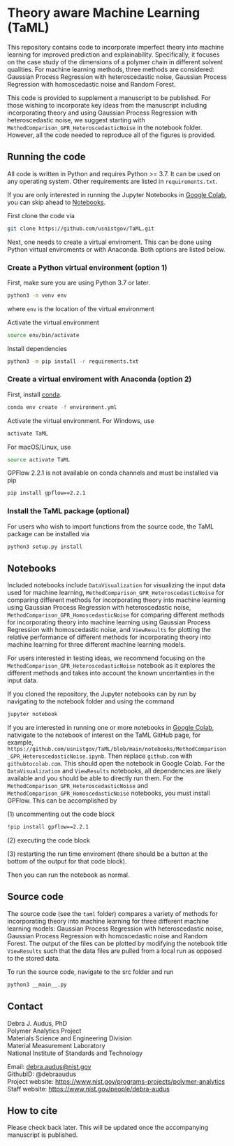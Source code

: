 # Theory aware Machine Learning (TaML)

This repository contains code to incorporate imperfect theory into machine learning for improved prediction and explainability. Specifically, it focuses on the case study of the dimensions of a polymer chain in different solvent qualities. For machine learning methods, three methods are considered: Gaussian Process Regression with heteroscedastic noise, Gaussian Process Regression with homoscedastic noise and Random Forest. 

This code is provided to supplement a manuscript to be published. For those wishing to incorporate key ideas from the manuscript including incorporating theory and using Gaussian Process Regression with heteroscedastic noise, we suggest starting with `MethodComparison_GPR_HeteroscedasticNoise` in the notebook folder. However, all the code needed to reproduce all of the figures is provided.

## Running the code

All code is written in Python and requires Python >= 3.7. It can be used on any operating system. Other requirements are listed in `requirements.txt`.

If you are only interested in running the Jupyter Notebooks in [Google Colab](https://colab.research.google.com/), you can skip ahead to [Notebooks](##Notebooks).

First clone the code via

```bash
git clone https://github.com/usnistgov/TaML.git
```

Next, one needs to create a virtual enviroment. This can be done using Python virtual enviroments or with Anaconda. Both options are listed below.

### Create a Python virtual environment (option 1)

First, make sure you are using Python 3.7 or later.

```bash
python3 -m venv env
```

where `env` is the location of the virtual environment

Activate the virtual environment

```bash
source env/bin/activate
```

Install dependencies

```bash
python3 -m pip install -r requirements.txt
```

### Create a virtual enviroment with Anaconda (option 2)

First, install [conda](https://www.anaconda.com).

```bash
conda env create -f environment.yml
```

Activate the virtual environment. For Windows, use

```bash
activate TaML
```

For macOS/Linux, use

```bash
source activate TaML
```

GPFlow 2.2.1 is not available on conda channels and must be installed via pip

```bash
pip install gpflow==2.2.1
```

### Install the TaML package (optional)

For users who wish to import functions from the source code, the TaML package can be installed via

```bash
python3 setup.py install
```

## Notebooks

Included notebooks include `DataVisualization` for visualizing the input data used for machine learning, `MethodComparison_GPR_HeteroscedasticNoise` for comparing different methods for incorporating theory into machine learning using Gaussian Process Regression with heteroscedastic noise, `MethodComparison_GPR_HomoscedasticNoise` for comparing different methods for incorporating theory into machine learning using Gaussian Process Regression with homoscedastic noise, and `ViewResults` for plotting the relative performance of different methods for incorporating theory into machine learning for three different machine learning models.

For users interested in testing ideas, we recommend focusing on the `MethodComparison_GPR_HeteroscedasticNoise` notebook as it explores the different methods and takes into account the known uncertainties in the input data. 

If you cloned the repository, the Jupyter notebooks can by run by navigating to the notebook folder and using the command

```bash
jupyter notebook
```

If you are interested in running one or more notebooks in [Google Colab](https://colab.research.google.com/), nativigate to the notebook of interest on the TaML GitHub page, for example, `https://github.com/usnistgov/TaML/blob/main/notebooks/MethodComparison_GPR_HeteroscedasticNoise.ipynb`. Then replace `github.com` with `githubtocolab.com`. This should open the notebook in Google Colab. For the `DataVisualization` and `ViewResults` notebooks, all dependencies are likely available and you should be able to directly run them. For the `MethodComparison_GPR_HeteroscedasticNoise` and `MethodComparison_GPR_HomoscedasticNoise` notebooks, you must install GPFlow. This can be accomplished by 

(1) uncommenting out the code block

```bash
!pip install gpflow==2.2.1
```

(2) executing the code block

(3) restarting the run time enviroment (there should be a button at the bottom of the output for that code block).

Then you can run the notebook as normal.

## Source code

The source code (see the `taml` folder) compares a variety of methods for incorporating theory into machine learning for three different machine learning models: Gaussian Process Regression with heteroscedastic noise, Gaussian Process Regression with homoscedastic noise and Random Forest. The output of the files can be plotted by modifying the notebook title `ViewResults` such that the data files are pulled from a local run as opposed to the stored data.

To run the source code, navigate to the src folder and run

```bash
python3 __main__.py
```

## Contact

Debra J. Audus, PhD  
Polymer Analytics Project  
Materials Science and Engineering Division  
Material Measurement Laboratory  
National Institute of Standards and Technology  

Email: debra.audus@nist.gov  
GithubID: @debraaudus  
Project website: https://www.nist.gov/programs-projects/polymer-analytics  
Staff website: https://www.nist.gov/people/debra-audus  

## How to cite

Please check back later. This will be updated once the accompanying manuscript is published.
